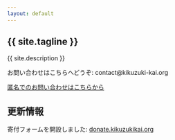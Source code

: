 ```yaml
---
layout: default
---
```

<article class="home" role="article">
    <section class="landing" role="document">
<h2>{{ site.tagline }}</h2>
<p>{{ site.description }}</p>
<p>お問い合わせはこちらへどうぞ: contact@kikuzuki<span class="obfuscate">-</span>kai.org</p>
<p><a href="{{site.url}}/docs/contact.html">匿名でのお問い合わせはこちらから</a></p>
    </section>
    <section class="backers" role="document">
<h2>更新情報</h2>
<p>寄付フォームを開設しました: <a href="https://donate.kikuzukikai.org">donate.kikuzukikai.org</a></p>
    </section>
</article>
